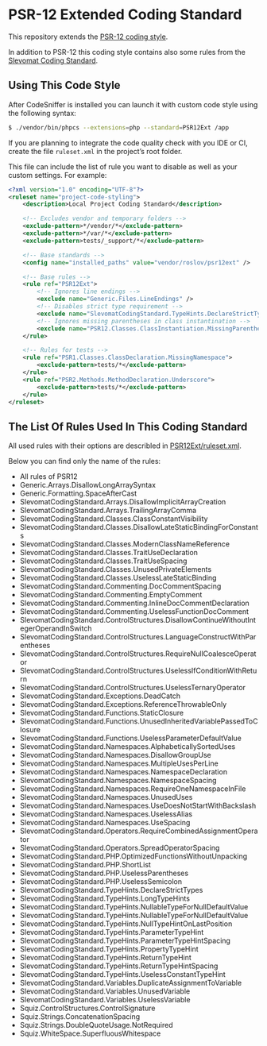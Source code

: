 PSR-12 Extended Coding Standard
===============================

This repository extends the [PSR-12 coding style](https://www.php-fig.org/psr/psr-12/).

In addition to PSR-12 this coding style contains also some rules from
the [Slevomat Coding Standard](https://github.com/slevomat/coding-standard).


Using This Code Style
---------------------

After CodeSniffer is installed you can launch it with custom code style using the following syntax:

```sh
$ ./vendor/bin/phpcs --extensions=php --standard=PSR12Ext /app
```

If you are planning to integrate the code quality check with you IDE or CI,
create the file `ruleset.xml` in the project’s root folder.

This file can include the list of rule you want to disable as well as your custom settings. For example:

```xml
<?xml version="1.0" encoding="UTF-8"?>
<ruleset name="project-code-styling">
    <description>Local Project Coding Standard</description>

    <!-- Excludes vendor and temporary folders -->
    <exclude-pattern>*/vendor/*</exclude-pattern>
    <exclude-pattern>*/var/*</exclude-pattern>
    <exclude-pattern>tests/_support/*</exclude-pattern>

    <!-- Base standards -->
    <config name="installed_paths" value="vendor/roslov/psr12ext" />

    <!-- Base rules -->
    <rule ref="PSR12Ext">
        <!-- Ignores line endings -->
        <exclude name="Generic.Files.LineEndings" />
        <!-- Disables strict type requirement -->
        <exclude name="SlevomatCodingStandard.TypeHints.DeclareStrictTypes" />
        <!-- Ignores missing parentheses in class instantination -->
        <exclude name="PSR12.Classes.ClassInstantiation.MissingParentheses" />
    </rule>

    <!-- Rules for tests -->
    <rule ref="PSR1.Classes.ClassDeclaration.MissingNamespace">
        <exclude-pattern>tests/*</exclude-pattern>
    </rule>
    <rule ref="PSR2.Methods.MethodDeclaration.Underscore">
        <exclude-pattern>tests/*</exclude-pattern>
    </rule>
</ruleset>
```


The List Of Rules Used In This Coding Standard
----------------------------------------------

All used rules with their options are describled in [PSR12Ext/ruleset.xml](PSR12Ext/ruleset.xml).

Below you can find only the name of the rules:

* All rules of PSR12
* Generic.Arrays.DisallowLongArraySyntax
* Generic.Formatting.SpaceAfterCast
* SlevomatCodingStandard.Arrays.DisallowImplicitArrayCreation
* SlevomatCodingStandard.Arrays.TrailingArrayComma
* SlevomatCodingStandard.Classes.ClassConstantVisibility
* SlevomatCodingStandard.Classes.DisallowLateStaticBindingForConstants
* SlevomatCodingStandard.Classes.ModernClassNameReference
* SlevomatCodingStandard.Classes.TraitUseDeclaration
* SlevomatCodingStandard.Classes.TraitUseSpacing
* SlevomatCodingStandard.Classes.UnusedPrivateElements
* SlevomatCodingStandard.Classes.UselessLateStaticBinding
* SlevomatCodingStandard.Commenting.DocCommentSpacing
* SlevomatCodingStandard.Commenting.EmptyComment
* SlevomatCodingStandard.Commenting.InlineDocCommentDeclaration
* SlevomatCodingStandard.Commenting.UselessFunctionDocComment
* SlevomatCodingStandard.ControlStructures.DisallowContinueWithoutIntegerOperandInSwitch
* SlevomatCodingStandard.ControlStructures.LanguageConstructWithParentheses
* SlevomatCodingStandard.ControlStructures.RequireNullCoalesceOperator
* SlevomatCodingStandard.ControlStructures.UselessIfConditionWithReturn
* SlevomatCodingStandard.ControlStructures.UselessTernaryOperator
* SlevomatCodingStandard.Exceptions.DeadCatch
* SlevomatCodingStandard.Exceptions.ReferenceThrowableOnly
* SlevomatCodingStandard.Functions.StaticClosure
* SlevomatCodingStandard.Functions.UnusedInheritedVariablePassedToClosure
* SlevomatCodingStandard.Functions.UselessParameterDefaultValue
* SlevomatCodingStandard.Namespaces.AlphabeticallySortedUses
* SlevomatCodingStandard.Namespaces.DisallowGroupUse
* SlevomatCodingStandard.Namespaces.MultipleUsesPerLine
* SlevomatCodingStandard.Namespaces.NamespaceDeclaration
* SlevomatCodingStandard.Namespaces.NamespaceSpacing
* SlevomatCodingStandard.Namespaces.RequireOneNamespaceInFile
* SlevomatCodingStandard.Namespaces.UnusedUses
* SlevomatCodingStandard.Namespaces.UseDoesNotStartWithBackslash
* SlevomatCodingStandard.Namespaces.UselessAlias
* SlevomatCodingStandard.Namespaces.UseSpacing
* SlevomatCodingStandard.Operators.RequireCombinedAssignmentOperator
* SlevomatCodingStandard.Operators.SpreadOperatorSpacing
* SlevomatCodingStandard.PHP.OptimizedFunctionsWithoutUnpacking
* SlevomatCodingStandard.PHP.ShortList
* SlevomatCodingStandard.PHP.UselessParentheses
* SlevomatCodingStandard.PHP.UselessSemicolon
* SlevomatCodingStandard.TypeHints.DeclareStrictTypes
* SlevomatCodingStandard.TypeHints.LongTypeHints
* SlevomatCodingStandard.TypeHints.NullableTypeForNullDefaultValue
* SlevomatCodingStandard.TypeHints.NullableTypeForNullDefaultValue
* SlevomatCodingStandard.TypeHints.NullTypeHintOnLastPosition
* SlevomatCodingStandard.TypeHints.ParameterTypeHint
* SlevomatCodingStandard.TypeHints.ParameterTypeHintSpacing
* SlevomatCodingStandard.TypeHints.PropertyTypeHint
* SlevomatCodingStandard.TypeHints.ReturnTypeHint
* SlevomatCodingStandard.TypeHints.ReturnTypeHintSpacing
* SlevomatCodingStandard.TypeHints.UselessConstantTypeHint
* SlevomatCodingStandard.Variables.DuplicateAssignmentToVariable
* SlevomatCodingStandard.Variables.UnusedVariable
* SlevomatCodingStandard.Variables.UselessVariable
* Squiz.ControlStructures.ControlSignature
* Squiz.Strings.ConcatenationSpacing
* Squiz.Strings.DoubleQuoteUsage.NotRequired
* Squiz.WhiteSpace.SuperfluousWhitespace
